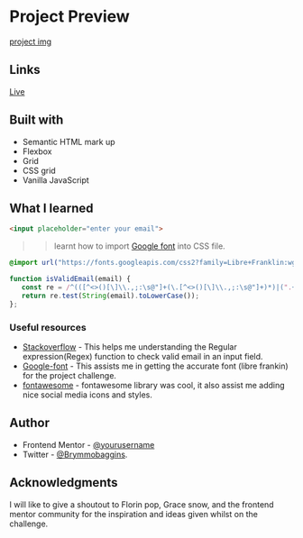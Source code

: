 # Project Preview

[project img](../../IbrahimBakare/img/PIngComingSoon.png)
## Links

[Live](https://brymmobaggins.github.io/Ping-Coming-Soon)

## Built with

- Semantic HTML mark up
- Flexbox
- Grid
- CSS grid
- Vanilla JavaScript

## What I learned

 ```HTML
 <input placeholder="enter your email">
 ```

>>learnt how to import [Google font](Googlefont.com) into CSS file.


```CSS
@import url("https://fonts.googleapis.com/css2?family=Libre+Franklin:wght@300;400&display=swap");
```

 ```JavaScript
function isValidEmail(email) {
    const re = /^(([^<>()[\]\\.,;:\s@"]+(\.[^<>()[\]\\.,;:\s@"]+)*)|(".+"))@((\[[0-9]{1,3}\.[0-9]{1,3}\.[0-9]{1,3}\.[0-9]{1,3}\])|(([a-zA-Z\-0-9]+\.)+[a-zA-Z]{2,}))$/;
    return re.test(String(email).toLowerCase());
};
```

### Useful resources

- [Stackoverflow](stackoverflow.com) - This helps me understanding the Regular expression(Regex) function to check valid email in an input field.
- [Google-font](Googlefont.com) -  This assists me in getting the accurate font (libre frankin) for the project challenge.
- [fontawesome](fontawesome.com) -  fontawesome library was cool, it also assist me adding nice social media icons and styles.

## Author

- Frontend Mentor - [@yourusername](https://www.frontendmentor.io/profile/yourusername)
- Twitter - [@Brymmobaggins](www.twitter.com/brymmobaggins).

## Acknowledgments

I will like to give a shoutout to Florin pop, Grace snow, and the frontend mentor community for the inspiration and ideas given whilst on the challenge.
